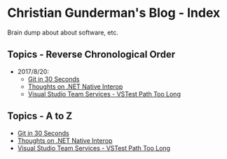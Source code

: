# Christian Gunderman's Blog - Index
Brain dump about about software, etc.

## Topics - Reverse Chronological Order
- 2017/8/20:
  - [Git in 30 Seconds](Topics/GitIn30)
  - [Thoughts on .NET Native Interop](Topics/DotNetNativeInterop)
  - [Visual Studio Team Services - VSTest Path Too Long](Topics/VSTSPathTooLong)

## Topics - A to Z
- [Git in 30 Seconds](Topics/GitIn30)
- [Thoughts on .NET Native Interop](Topics/DotNetNativeInterop)
- [Visual Studio Team Services - VSTest Path Too Long](Topics/VSTSPathTooLong)